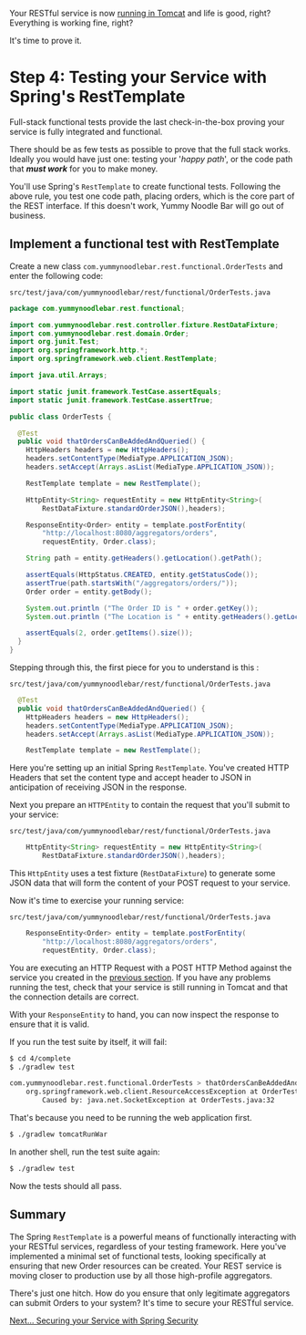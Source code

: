 Your RESTful service is now [running in Tomcat](../3/) and life is good, right? Everything is working fine, right? 

It's time to prove it.

# Step 4: Testing your Service with Spring's RestTemplate

Full-stack functional tests provide the last check-in-the-box proving your service is fully integrated and functional.

There should be as few tests as possible to prove that the full stack works.  Ideally you would have just one: testing your '*happy path*', or the code path that ***must work*** for you to make money.

You'll use Spring's `RestTemplate` to create functional tests. Following the above rule, you test one code path, placing orders, which is the core part of the REST interface. If this doesn't work, Yummy Noodle Bar will go out of business. 

## Implement a functional test with RestTemplate

Create a new class `com.yummynoodlebar.rest.functional.OrderTests` and enter the following code:

`src/test/java/com/yummynoodlebar/rest/functional/OrderTests.java`
```java
package com.yummynoodlebar.rest.functional;

import com.yummynoodlebar.rest.controller.fixture.RestDataFixture;
import com.yummynoodlebar.rest.domain.Order;
import org.junit.Test;
import org.springframework.http.*;
import org.springframework.web.client.RestTemplate;

import java.util.Arrays;

import static junit.framework.TestCase.assertEquals;
import static junit.framework.TestCase.assertTrue;

public class OrderTests {

  @Test
  public void thatOrdersCanBeAddedAndQueried() {
    HttpHeaders headers = new HttpHeaders();
    headers.setContentType(MediaType.APPLICATION_JSON);
    headers.setAccept(Arrays.asList(MediaType.APPLICATION_JSON));

    RestTemplate template = new RestTemplate();

    HttpEntity<String> requestEntity = new HttpEntity<String>(
        RestDataFixture.standardOrderJSON(),headers);

    ResponseEntity<Order> entity = template.postForEntity(
        "http://localhost:8080/aggregators/orders",
        requestEntity, Order.class);

    String path = entity.getHeaders().getLocation().getPath();

    assertEquals(HttpStatus.CREATED, entity.getStatusCode());
    assertTrue(path.startsWith("/aggregators/orders/"));
    Order order = entity.getBody();

    System.out.println ("The Order ID is " + order.getKey());
    System.out.println ("The Location is " + entity.getHeaders().getLocation());

    assertEquals(2, order.getItems().size());
  }
}
```

Stepping through this, the first piece for you to understand is this :

`src/test/java/com/yummynoodlebar/rest/functional/OrderTests.java`
```java
  @Test
  public void thatOrdersCanBeAddedAndQueried() {
    HttpHeaders headers = new HttpHeaders();
    headers.setContentType(MediaType.APPLICATION_JSON);
    headers.setAccept(Arrays.asList(MediaType.APPLICATION_JSON));

    RestTemplate template = new RestTemplate();
```

Here you're setting up an initial Spring `RestTemplate`. You've created HTTP Headers that set the content type and accept header to JSON in anticipation of receiving JSON in the response.

Next you prepare an `HTTPEntity` to contain the request that you'll submit to your service:

`src/test/java/com/yummynoodlebar/rest/functional/OrderTests.java`
```java
    HttpEntity<String> requestEntity = new HttpEntity<String>(
        RestDataFixture.standardOrderJSON(),headers);
```

This `HttpEntity` uses a test fixture (`RestDataFixture`) to generate some JSON data that will form the content of your POST request to your service.

Now it's time to exercise your running service:

`src/test/java/com/yummynoodlebar/rest/functional/OrderTests.java`
```java
    ResponseEntity<Order> entity = template.postForEntity(
        "http://localhost:8080/aggregators/orders",
        requestEntity, Order.class);
```

You are executing an HTTP Request with a POST HTTP Method against the service you created in the [previous section](../3/). If you have any problems running the test, check that your service is still running in Tomcat and that the connection details are correct.

With your `ResponseEntity` to hand, you can now inspect the response to ensure that it is valid.

If you run the test suite by itself, it will fail:

```sh
$ cd 4/complete
$ ./gradlew test

com.yummynoodlebar.rest.functional.OrderTests > thatOrdersCanBeAddedAndQueried FAILED
    org.springframework.web.client.ResourceAccessException at OrderTests.java:32
        Caused by: java.net.SocketException at OrderTests.java:32
```

That's because you need to be running the web application first.

```sh
$ ./gradlew tomcatRunWar
```

In another shell, run the test suite again:

```sh
$ ./gradlew test
```

Now the tests should all pass.


## Summary

The Spring `RestTemplate` is a powerful means of functionally interacting with your RESTful services, regardless of your testing framework. Here you've implemented a minimal set of functional tests, looking specifically at ensuring that new Order resources can be created. Your REST service is moving closer to production use by all those high-profile aggregators.

There's just one hitch. How do you ensure that only legitimate aggregators can submit Orders to your system? It's time to secure your RESTful service.

[Next… Securing your Service with Spring Security](../5/)
